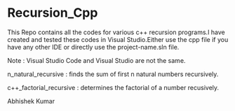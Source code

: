 # Recursion_Cpp

This Repo contains all the codes for various c++ recursion programs.I have created and tested these codes in Visual Studio.Either use the cpp file if you have any other IDE or directly use the project-name.sln file.

Note : Visual Studio Code and Visual Studio are not the same.

n_natural_recursive : finds the sum of first n natural numbers recursively.

c++_factorial_recursive : determines the factorial of a number recusively. 


Abhishek Kumar

